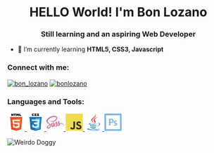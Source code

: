 <h1 align="center">HELLO World! I'm Bon Lozano</h1>
<h3 align="center">Still learning and an aspiring Web Developer</h3>

- 🌱 I’m currently learning **HTML5, CSS3, Javascript**

<h3 align="left">Connect with me:</h3>
<p align="left">
  
<a href="https://twitter.com/wannabebon" target="blank"><img align="center" src="https://cdn.jsdelivr.net/npm/simple-icons@3.0.1/icons/twitter.svg" alt="bon_lozano" height="30" width="40" /></a>
<a href="https://linkedin.com/in/bon-louise-lozano-301168b8" target="blank"><img align="center" src="https://cdn.jsdelivr.net/npm/simple-icons@3.0.1/icons/linkedin.svg" alt="bonlozano" height="30" width="40" /></a>


</p>


<h3 align="left">Languages and Tools:</h3>
<p align="left"> 
  <a href="https://www.w3.org/html/" target="_blank"> <img src="https://raw.githubusercontent.com/devicons/devicon/master/icons/html5/html5-original-wordmark.svg" alt="html5" width="40" height="40"/> </a> 
  <a href="https://www.w3schools.com/css/" target="_blank"> <img src="https://raw.githubusercontent.com/devicons/devicon/master/icons/css3/css3-original-wordmark.svg" alt="css3" width="40" height="40"/> </a>
  <a href="https://sass-lang.com" target="_blank"> <img src="https://raw.githubusercontent.com/devicons/devicon/master/icons/sass/sass-original.svg" alt="sass" width="40" height="40"/> </a> </a> <a href="https://developer.mozilla.org/en-US/docs/Web/JavaScript" target="_blank"> <img src="https://raw.githubusercontent.com/devicons/devicon/master/icons/javascript/javascript-original.svg" alt="javascript" width="40" height="40"/> </a>
  <a href="https://www.java.com" target="_blank"> <img src="https://raw.githubusercontent.com/devicons/devicon/master/icons/java/java-original.svg" alt="java" width="40" height="40"/> </a>
  <a href="https://www.photoshop.com/en" target="_blank"> <img src="https://raw.githubusercontent.com/devicons/devicon/master/icons/photoshop/photoshop-line.svg" alt="photoshop" width="40" height="40"/></a> 
  </p>

   <img src="https://unsplash.com/photos/gySMaocSdqs" alt="Weirdo Doggy" />
